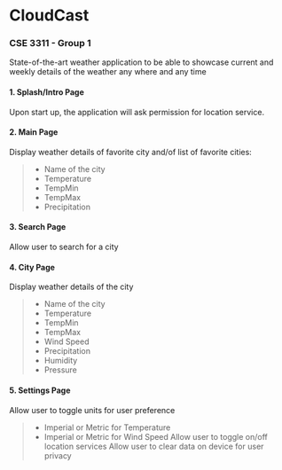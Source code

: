 # CloudCast
### CSE 3311 - Group 1

State-of-the-art weather application to be able to showcase current and weekly details of the weather any where and any time

#### 1. Splash/Intro Page
  Upon start up, the application will ask permission for location service.

#### 2. Main Page
  Display weather details of favorite city and/of list of favorite cities:
 > * Name of the city
 > * Temperature
 > * TempMin
 > * TempMax
 > * Precipitation
 
#### 3. Search Page
  Allow user to search for a city
  
#### 4. City Page
  Display weather details of the city
 > * Name of the city
 > * Temperature
 > * TempMin
 > * TempMax
 > * Wind Speed
 > * Precipitation
 > * Humidity
 > * Pressure
  
#### 5. Settings Page
 Allow user to toggle units for user preference
 > * Imperial or Metric for Temperature
 > * Imperial or Metric for Wind Speed
 Allow user to toggle on/off location services
 Allow user to clear data on device for user privacy
